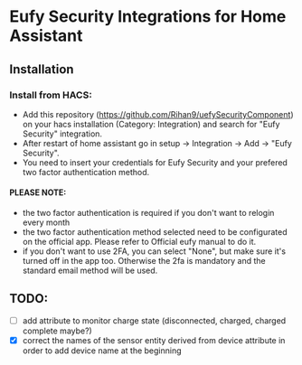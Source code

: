 # Eufy Security Integrations for Home Assistant

## Installation

### Install from HACS:

- Add this repository (https://github.com/Rihan9/uefySecurityComponent) on your hacs installation (Category: Integration) and search for "Eufy Security" integration.
- After restart of home assistant go in setup -> Integration -> Add -> "Eufy Security".
- You need to insert your credentials for Eufy Security and your prefered two factor authentication method. 

#### PLEASE NOTE: 
- the two factor authentication is required if you don't want to relogin every month
- the two factor authentication method selected need to be configurated on the official app. Please refer to Official eufy manual to do it.
- if you don't want to use 2FA, you can select "None", but make sure it's turned off in the app too. Otherwise the 2fa is mandatory and the standard email method will be used.


## TODO:
- [ ] add attribute to monitor charge state (disconnected, charged, charged complete maybe?) 
- [X] correct the names of the sensor entity derived from device attribute in order to add device name at the beginning 
